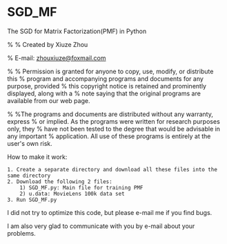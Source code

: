 # SGD_MF

The SGD for Matrix Factorization(PMF) in Python

 
%
% Created by Xiuze Zhou


% E-mail: zhouxiuze@foxmail.com

%
%
 Permission is granted for anyone to copy, use, modify, or distribute this 
% program and accompanying programs and documents  for any purpose, provided
% this copyright notice is retained and  prominently displayed, along with a 
% note saying that the original  programs are available from our web page.



%
%The programs and documents are distributed without any warranty,  express
% or implied. As the programs were written for research  purposes only, they 
% have not been tested to the degree that would  be advisable in any important
% application. All use of these programs is entirely at the user's own risk.



How to make it work:
    
    1. Create a separate directory and download all these files into the same directory
    2. Download the following 2 files:
        1) SGD_MF.py: Main file for training PMF
        2) u.data: MovieLens 100k data set
    3. Run SGD_MF.py



I did not try to optimize this code, but please e-mail me if you find bugs.


I am also very glad to communicate with you by e-mail about your problems.
